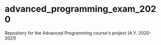 # advanced_programming_exam_2020
Repository for the Advanced Programming course's project (A.Y. 2020-2021)
